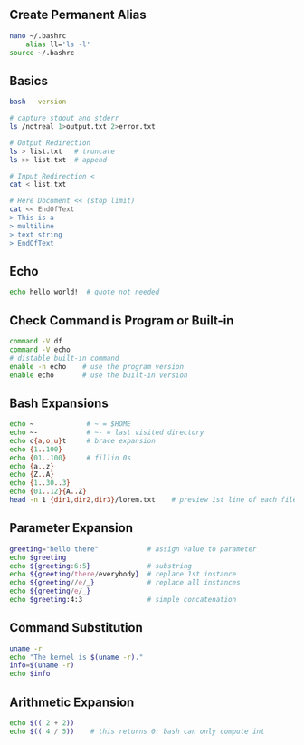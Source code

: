 ## Create Permanent Alias
```bash
nano ~/.bashrc
    alias ll='ls -l'
source ~/.bashrc
```

## Basics

```bash
bash --version

# capture stdout and stderr
ls /notreal 1>output.txt 2>error.txt

# Output Redirection
ls > list.txt   # truncate
ls >> list.txt  # append

# Input Redirection <
cat < list.txt

# Here Document << (stop limit)
cat << EndOfText
> This is a 
> multiline
> text string
> EndOfText
```

## Echo
```bash
echo hello world!  # quote not needed

```

## Check Command is Program or Built-in
```bash
command -V df
command -V echo
# distable built-in command
enable -n echo    # use the program version
enable echo       # use the built-in version
```

## Bash Expansions
```bash
echo ~             # ~ = $HOME
echo ~-            # ~- = last visited directory
echo c{a,o,u}t     # brace expansion
echo {1..100}
echo {01..100}     # fillin 0s
echo {a..z}
echo {Z..A}
echo {1..30..3}
echo {01..12}{A..Z}
head -n 1 {dir1,dir2,dir3}/lorem.txt    # preview 1st line of each file
```

## Parameter Expansion
```bash
greeting="hello there"            # assign value to parameter
echo $greeting
echo ${greeting:6:5}              # substring
echo ${greeting/there/everybody}  # replace 1st instance
echo ${greeting//e/_}             # replace all instances
echo ${greeting/e/_}
echo $greeting:4:3                # simple concatenation
```

## Command Substitution
```bash
uname -r
echo "The kernel is $(uname -r)."
info=$(uname -r)
echo $info
```

## Arithmetic Expansion
```bash
echo $(( 2 + 2))
echo $(( 4 / 5))    # this returns 0: bash can only compute int
```


